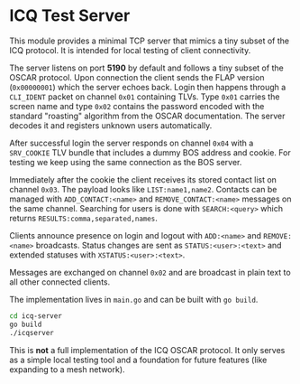 # ICQ Test Server

This module provides a minimal TCP server that mimics a tiny subset of the ICQ protocol.
It is intended for local testing of client connectivity.

The server listens on port **5190** by default and follows a tiny subset of the
OSCAR protocol. Upon connection the client sends the FLAP version (`0x00000001`)
which the server echoes back. Login then happens through a `CLI_IDENT` packet on
channel `0x01` containing TLVs. Type `0x01` carries the screen name and type
`0x02` contains the password encoded with the standard "roasting" algorithm from
the OSCAR documentation. The server decodes it and registers unknown users
automatically.

After successful login the server responds on channel `0x04` with a
`SRV_COOKIE` TLV bundle that includes a dummy BOS address and cookie. For
testing we keep using the same connection as the BOS server.

Immediately after the cookie the client receives its stored contact list on
channel `0x03`. The payload looks like `LIST:name1,name2`. Contacts can be
managed with `ADD_CONTACT:<name>` and `REMOVE_CONTACT:<name>` messages on the
same channel. Searching for users is done with `SEARCH:<query>` which returns
`RESULTS:comma,separated,names`.

Clients announce presence on login and logout with `ADD:<name>` and
`REMOVE:<name>` broadcasts. Status changes are sent as `STATUS:<user>:<text>`
and extended statuses with `XSTATUS:<user>:<text>`.

Messages are exchanged on channel `0x02` and are broadcast in plain text to all
other connected clients.

The implementation lives in `main.go` and can be built with `go build`.

```bash
cd icq-server
go build
./icqserver
```

This is **not** a full implementation of the ICQ OSCAR protocol. It only
serves as a simple local testing tool and a foundation for future features
(like expanding to a mesh network).
